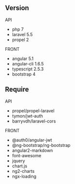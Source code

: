 ## Version

API
- php 7
- laravel 5.5
- propel 2

FRONT
- angular 5.1
- angular-cli 1.6.5
- typescript 2.5.3
- bootstrap 4

## Require

API
- propel/propel-laravel
- tymon/jwt-auth
- barryvdh/laravel-cors

FRONT
- @auth0/angular-jwt
- @ng-bootstrap/ng-bootstrap
- angular2-markdown
- font-awesome
- jquery
- chart.js
- ng2-charts
- ngx-loading